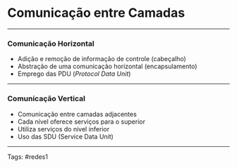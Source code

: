 # Comunicação entre Camadas

---

### Comunicação Horizontal

- Adição e remoção de informação de controle (cabeçalho)
- Abstração de uma comunicação horizontal (encapsulamento)
- Emprego das PDU (*Protocol Data Unit*)

---

### Comunicação Vertical

- Comunicação entre camadas adjacentes
- Cada nível oferece serviços para o superior
- Utiliza serviços do nível inferior
- Uso das SDU (Service Data Unit)

---

Tags: #redes1 